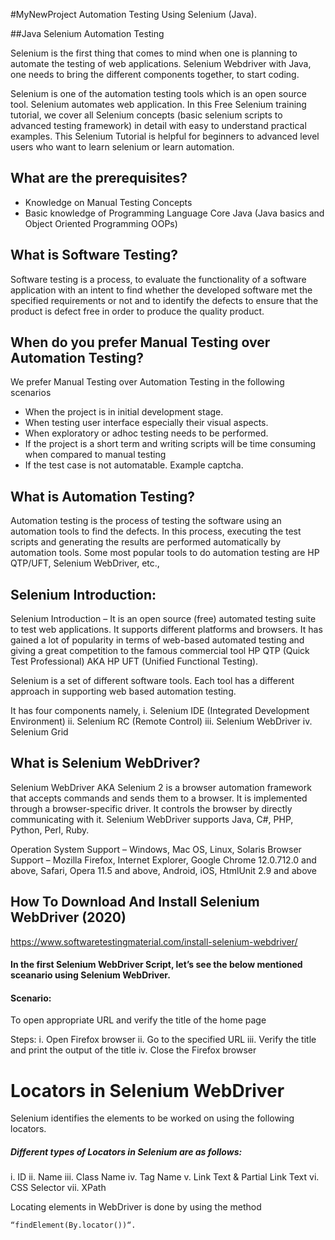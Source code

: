 #MyNewProject Automation Testing Using Selenium (Java).

##Java Selenium Automation Testing

Selenium is the first thing that comes to mind when one is planning to automate the testing of web applications. Selenium Webdriver with Java, one needs to bring the different components together, to start coding.

Selenium is one of the automation testing tools which is an open source tool. Selenium automates web application. In this Free Selenium training tutorial, we cover all Selenium concepts (basic selenium scripts to advanced testing framework) in detail with easy to understand practical examples. This Selenium Tutorial is helpful for beginners to advanced level users who want to learn selenium or learn automation.

## What are the prerequisites?
- Knowledge on Manual Testing Concepts 
- Basic knowledge of Programming Language Core Java (Java basics and Object Oriented Programming OOPs)

## What is Software Testing?
Software testing is a process, to evaluate the functionality of a software application with an intent to find whether the developed software met the specified requirements or not and to identify the defects to ensure that the product is defect free in order to produce the quality product.

## When do you prefer Manual Testing over Automation Testing?
We prefer Manual Testing over Automation Testing in the following scenarios

- When the project is in initial development stage.
- When testing user interface especially their visual aspects.
- When exploratory or adhoc testing needs to be performed.
- If the project is a short term and writing scripts will be time consuming when compared to manual testing
- If the test case is not automatable. Example captcha.

## What is Automation Testing?
Automation testing is the process of testing the software using an automation tools to find the defects. In this process, executing the test scripts and generating the results are performed automatically by automation tools. Some most popular tools to do automation testing are HP QTP/UFT, Selenium WebDriver, etc.,

## Selenium Introduction:
Selenium Introduction – It is an open source (free) automated testing suite to test web applications. It supports different platforms and browsers. It has gained a lot of popularity in terms of web-based automated testing and giving a great competition to the famous commercial tool HP QTP (Quick Test Professional) AKA HP UFT (Unified Functional Testing).

Selenium is a set of different software tools. Each tool has a different approach in supporting web based automation testing.

It has four components namely,
i. Selenium IDE (Integrated Development Environment)
ii. Selenium RC (Remote Control)
iii. Selenium WebDriver
iv. Selenium Grid

## What is Selenium WebDriver?
Selenium WebDriver AKA Selenium 2 is a browser automation framework that accepts commands and sends them to a browser. It is implemented through a browser-specific driver. It controls the browser by directly communicating with it. Selenium WebDriver supports Java, C#, PHP, Python, Perl, Ruby.

Operation System Support – Windows, Mac OS, Linux, Solaris
Browser Support – Mozilla Firefox, Internet Explorer, Google Chrome 12.0.712.0 and above, Safari, Opera 11.5 and above, Android, iOS, HtmlUnit 2.9 and above

## How To Download And Install Selenium WebDriver (2020)
https://www.softwaretestingmaterial.com/install-selenium-webdriver/

#### In the first Selenium WebDriver Script, let’s see the below mentioned sceanario using Selenium WebDriver.

#### Scenario:
To open appropriate URL and verify the title of the home page

Steps:
i. Open Firefox browser
ii. Go to the specified URL
iii. Verify the title and print the output of the title
iv. Close the Firefox browser

# Locators in Selenium WebDriver
Selenium identifies the elements to be worked on using the following locators.

##### Different types of Locators in Selenium are as follows:
i. ID
ii. Name
iii. Class Name
iv. Tag Name
v. Link Text & Partial Link Text
vi. CSS Selector
vii. XPath

Locating elements in WebDriver is done by using the method 
  ```
  “findElement(By.locator())“.
  ```
